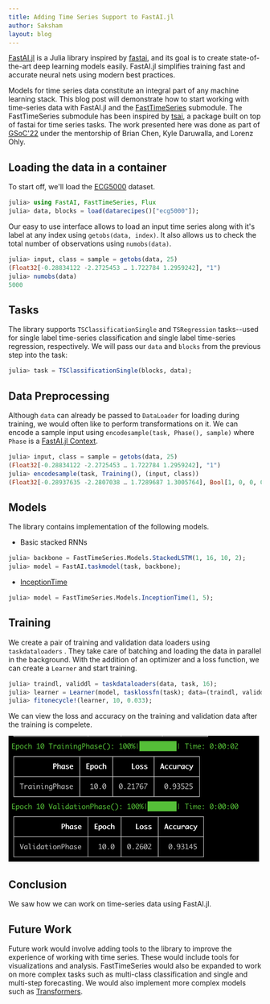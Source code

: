 ```yaml
---
title: Adding Time Series Support to FastAI.jl
author: Saksham
layout: blog
---
```


[FastAI.jl](https://github.com/FluxML/FastAI.jl) is a Julia library inspired by [fastai](https://github.com/fastai/fastai), and its goal is to create state-of-the-art deep learning models easily. FastAI.jl simplifies training fast and accurate neural nets using modern best practices.

Models for time series data constitute an integral part of any machine learning stack. This blog post will demonstrate how to start working with time-series data with FastAI.jl and the [FastTimeSeries](https://github.com/FluxML/FastAI.jl/tree/master/FastTimeSeries) submodule. The FastTimeSeries submodule has been inspired by [tsai](https://timeseriesai.github.io/tsai/), a package built on top of fastai for time series tasks. The work presented here was done as part of [GSoC'22](https://summerofcode.withgoogle.com/programs/2022/projects/Q9GVFW33) under the mentorship of Brian Chen, Kyle Daruwalla, and Lorenz Ohly.


## Loading the data in a container

To start off, we'll load the [ECG5000](http://timeseriesclassification.com/description.php?Dataset=ECG5000) dataset.

```julia
julia> using FastAI, FastTimeSeries, Flux
julia> data, blocks = load(datarecipes()["ecg5000"]);
```

Our easy to use interface allows to load an input time series along with it's label at any index using `getobs(data, index)`. It also allows us to check the total number of observations using `numobs(data)`.

```julia
julia> input, class = sample = getobs(data, 25)
(Float32[-0.28834122 -2.2725453 … 1.722784 1.2959242], "1")
julia> numobs(data)
5000
```

## Tasks

The library supports `TSClassificationSingle` and `TSRegression` tasks--used for single label time-series classification and single label time-series regression, respectively. We will pass our `data` and `blocks` from the previous step into the task:

```julia
julia> task = TSClassificationSingle(blocks, data);
```

## Data Preprocessing

Although `data` can already be passed to `DataLoader` for loading during training, we would often like to perform transformations on it. We can encode a sample input using `encodesample(task, Phase(), sample)` where `Phase` is a [FastAI.jl Context](https://fluxml.ai/FastAI.jl/dev/references/FastAI.Context).

```julia
julia> input, class = sample = getobs(data, 25)
(Float32[-0.28834122 -2.2725453 … 1.722784 1.2959242], "1")
julia> encodesample(task, Training(), (input, class))
(Float32[-0.28937635 -2.2807038 … 1.7289687 1.3005764], Bool[1, 0, 0, 0, 0])
```

## Models

The library contains implementation of the following models.
- Basic stacked RNNs
```julia
julia> backbone = FastTimeSeries.Models.StackedLSTM(1, 16, 10, 2);
julia> model = FastAI.taskmodel(task, backbone);
```

- [InceptionTime](https://arxiv.org/abs/1909.04939)
```julia
julia> model = FastTimeSeries.Models.InceptionTime(1, 5);
```

## Training

We create a pair of training and validation data loaders using `taskdataloaders` . They take care of batching and loading the data in parallel in the background. With the addition of an optimizer and a loss function, we can create a `Learner` and start training.

```julia
julia> traindl, validdl = taskdataloaders(data, task, 16);
julia> learner = Learner(model, tasklossfn(task); data=(traindl, validdl), optimizer=ADAM(), callbacks = [ToGPU(), Metrics(accuracy)]);
julia> fitonecycle!(learner, 10, 0.033);
```

We can view the loss and accuracy on the training and validation data after the training is compelete.

<p float="middle">
  <img src="/assets/2022-09-08-FastAI-time-series/train_result.png" height="250">
</p>

## Conclusion

We saw how we can work on time-series data using FastAI.jl.

## Future Work

Future work would involve adding tools to the library to improve the experience of working with time series. These would include tools for visualizations and analysis. 
FastTimeSeries would also be expanded to work on more complex tasks such as multi-class classification and single and multi-step forecasting. We would also implement more complex models such as [Transformers](https://arxiv.org/abs/2010.02803).
